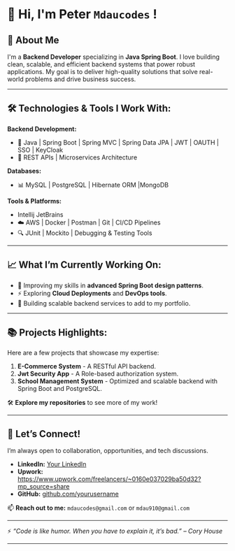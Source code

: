 # 👋 Hi, I'm Peter `Mdaucodes` !  

## 🚀 About Me  
I'm a **Backend Developer** specializing in **Java Spring Boot**. I love building clean, scalable, and efficient backend systems that power robust applications. My goal is to deliver high-quality solutions that solve real-world problems and drive business success.  

---

## 🛠️ Technologies & Tools I Work With:  

**Backend Development:**  
- 🌟 Java | Spring Boot | Spring MVC | Spring Data JPA  | JWT | OAUTH | SSO | KeyCloak
- 🔗 REST APIs | Microservices Architecture  

**Databases:**  
- 📊 MySQL | PostgreSQL | Hibernate ORM  |MongoDB

**Tools & Platforms:**  
- Intellij JetBrains
- ☁️ AWS | Docker | Postman | Git | CI/CD Pipelines  
- 🔍 JUnit | Mockito | Debugging & Testing Tools  

---

## 📈 What I’m Currently Working On:  
- 🌱 Improving my skills in **advanced Spring Boot design patterns**.  
- ⚡ Exploring **Cloud Deployments** and **DevOps tools**.  
- 💼 Building scalable backend services to add to my portfolio.  

---

## 📚 Projects Highlights:  
Here are a few projects that showcase my expertise:  

1. **E-Commerce System** - A RESTful API backend.  
2. **Jwt Security App** - A Role-based authorization system.  
3. **School Management System** - Optimized and scalable backend with Spring Boot and PostgreSQL.  

🛠️ **Explore my repositories** to see more of my work!  

---

## 💬 Let’s Connect!  
I’m always open to collaboration, opportunities, and tech discussions.  

- **LinkedIn:** [Your LinkedIn](#)  
- **Upwork:** https://www.upwork.com/freelancers/~0160e037029ba50d32?mp_source=share 
- **GitHub:** [github.com/yourusername](https://github.com/mugendiPius)  

📫 **Reach out to me:** `mdaucodes@gmail.com` or `mdau910@gmail.com` 

---

⚡ *“Code is like humor. When you have to explain it, it’s bad.” – Cory House*  

---
